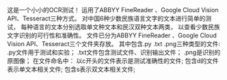 这是一个小小的OCR测试！
运用了ABBYY FineReader 、Google Cloud Vision API、Tesseract三种方式。
对中国6种少数民族语言文字的文本进行简单的测试，
每种语言的文本分别选取单文种文本和民汉双种文本两类，
以查看少数民族文字识别的可行性和准确性。
文件已分为ABBYY FineReader 、Google Cloud Vision API、Tesseract三个文件夹存放。
其中包含.py .txt  .png三种类型的文件:
.py文件用于测试和实验；
.txt文件包含测试文件、识别输出文件；
.png是识别的原图像；
在文件命名中：
以c开头的文件表示是测试准确性的文件;
包含d的文件表示单文本相关文件;
包含s表示双文本相关文件;

